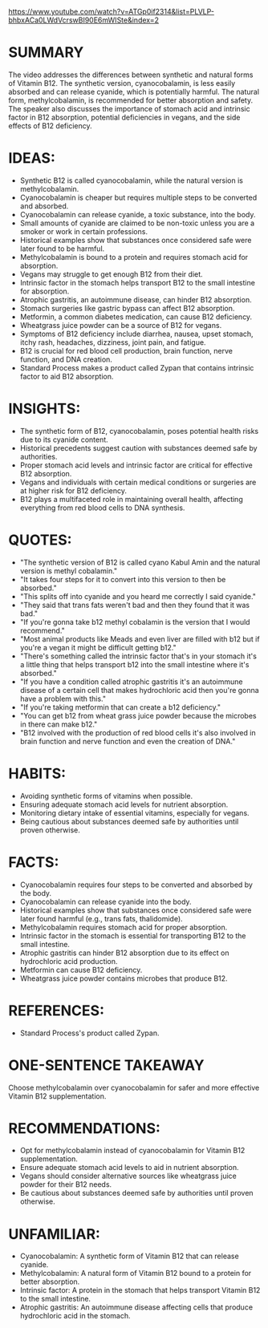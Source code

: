 https://www.youtube.com/watch?v=ATGp0if2314&list=PLVLP-bhbxACa0LWdVcrswBI90E6mWISte&index=2
# SUMMARY
The video addresses the differences between synthetic and natural forms of Vitamin B12. The synthetic version, cyanocobalamin, is less easily absorbed and can release cyanide, which is potentially harmful. The natural form, methylcobalamin, is recommended for better absorption and safety. The speaker also discusses the importance of stomach acid and intrinsic factor in B12 absorption, potential deficiencies in vegans, and the side effects of B12 deficiency.

# IDEAS:
- Synthetic B12 is called cyanocobalamin, while the natural version is methylcobalamin.
- Cyanocobalamin is cheaper but requires multiple steps to be converted and absorbed.
- Cyanocobalamin can release cyanide, a toxic substance, into the body.
- Small amounts of cyanide are claimed to be non-toxic unless you are a smoker or work in certain professions.
- Historical examples show that substances once considered safe were later found to be harmful.
- Methylcobalamin is bound to a protein and requires stomach acid for absorption.
- Vegans may struggle to get enough B12 from their diet.
- Intrinsic factor in the stomach helps transport B12 to the small intestine for absorption.
- Atrophic gastritis, an autoimmune disease, can hinder B12 absorption.
- Stomach surgeries like gastric bypass can affect B12 absorption.
- Metformin, a common diabetes medication, can cause B12 deficiency.
- Wheatgrass juice powder can be a source of B12 for vegans.
- Symptoms of B12 deficiency include diarrhea, nausea, upset stomach, itchy rash, headaches, dizziness, joint pain, and fatigue.
- B12 is crucial for red blood cell production, brain function, nerve function, and DNA creation.
- Standard Process makes a product called Zypan that contains intrinsic factor to aid B12 absorption.

# INSIGHTS:
- The synthetic form of B12, cyanocobalamin, poses potential health risks due to its cyanide content.
- Historical precedents suggest caution with substances deemed safe by authorities.
- Proper stomach acid levels and intrinsic factor are critical for effective B12 absorption.
- Vegans and individuals with certain medical conditions or surgeries are at higher risk for B12 deficiency.
- B12 plays a multifaceted role in maintaining overall health, affecting everything from red blood cells to DNA synthesis.

# QUOTES:
- "The synthetic version of B12 is called cyano Kabul Amin and the natural version is methyl cobalamin."
- "It takes four steps for it to convert into this version to then be absorbed."
- "This splits off into cyanide and you heard me correctly I said cyanide."
- "They said that trans fats weren't bad and then they found that it was bad."
- "If you're gonna take b12 methyl cobalamin is the version that I would recommend."
- "Most animal products like Meads and even liver are filled with b12 but if you're a vegan it might be difficult getting b12."
- "There's something called the intrinsic factor that's in your stomach it's a little thing that helps transport b12 into the small intestine where it's absorbed."
- "If you have a condition called atrophic gastritis it's an autoimmune disease of a certain cell that makes hydrochloric acid then you're gonna have a problem with this."
- "If you're taking metformin that can create a b12 deficiency."
- "You can get b12 from wheat grass juice powder because the microbes in there can make b12."
- "B12 involved with the production of red blood cells it's also involved in brain function and nerve function and even the creation of DNA."

# HABITS:
- Avoiding synthetic forms of vitamins when possible.
- Ensuring adequate stomach acid levels for nutrient absorption.
- Monitoring dietary intake of essential vitamins, especially for vegans.
- Being cautious about substances deemed safe by authorities until proven otherwise.

# FACTS:
- Cyanocobalamin requires four steps to be converted and absorbed by the body.
- Cyanocobalamin can release cyanide into the body.
- Historical examples show that substances once considered safe were later found harmful (e.g., trans fats, thalidomide).
- Methylcobalamin requires stomach acid for proper absorption.
- Intrinsic factor in the stomach is essential for transporting B12 to the small intestine.
- Atrophic gastritis can hinder B12 absorption due to its effect on hydrochloric acid production.
- Metformin can cause B12 deficiency.
- Wheatgrass juice powder contains microbes that produce B12.

# REFERENCES:
- Standard Process's product called Zypan.

# ONE-SENTENCE TAKEAWAY
Choose methylcobalamin over cyanocobalamin for safer and more effective Vitamin B12 supplementation.

# RECOMMENDATIONS:
- Opt for methylcobalamin instead of cyanocobalamin for Vitamin B12 supplementation.
- Ensure adequate stomach acid levels to aid in nutrient absorption.
- Vegans should consider alternative sources like wheatgrass juice powder for their B12 needs.
- Be cautious about substances deemed safe by authorities until proven otherwise.

# UNFAMILIAR:
- Cyanocobalamin: A synthetic form of Vitamin B12 that can release cyanide.
- Methylcobalamin: A natural form of Vitamin B12 bound to a protein for better absorption.
- Intrinsic factor: A protein in the stomach that helps transport Vitamin B12 to the small intestine.
- Atrophic gastritis: An autoimmune disease affecting cells that produce hydrochloric acid in the stomach.
